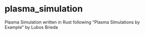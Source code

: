 # plasma_simulation
Plasma Simulation written in Rust following "Plasma SImulations by Example" by Lubos Brieda
